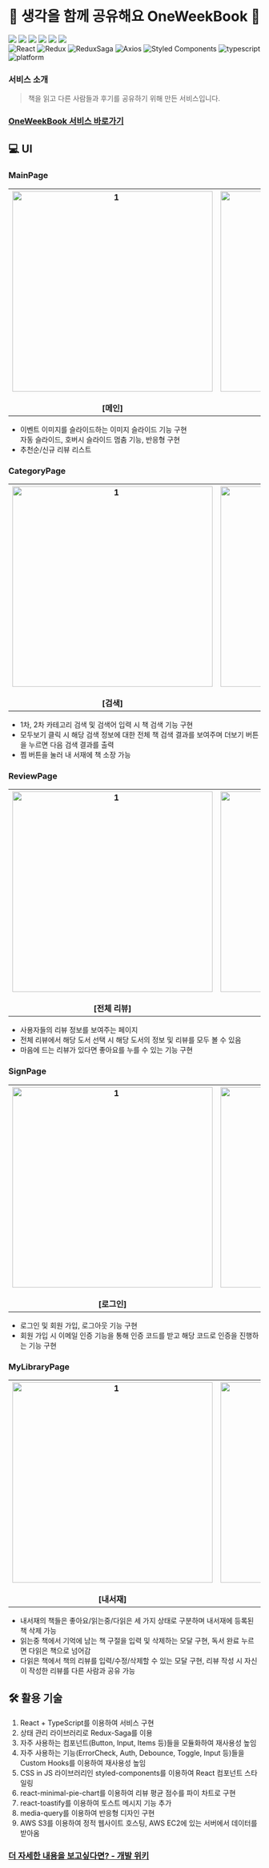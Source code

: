 <h1 align="center">📖 생각을 함께 공유해요 OneWeekBook 📖</h1>
<div>
<img src="https://img.shields.io/badge/React-61DAFB?style=flat-square&logo=React&logoColor=white"/>
<img src="https://img.shields.io/badge/Redux-764ABC?style=flat-square&logo=Redux&logoColor=white"/>
<img src="https://img.shields.io/badge/Redux Saga-47A248?style=flat-square&logo=Redux-Saga&logoColor=white"/>
<img src="https://img.shields.io/badge/TypeScript-blue?style=flat-square&logo=TypeScript&logoColor=white"/>
<img src="https://img.shields.io/badge/Webpack-8DD6F9?style=flat-square&logo=Webpack&logoColor=white"/>
<img src="https://img.shields.io/badge/Amazon S3-232F3E?style=flat-square&logo=Amazon AWS&logoColor=white"/>
<div>
<img alt="React" src="https://img.shields.io/badge/React-17.0.2-red.svg"> <img alt="Redux" src="https://img.shields.io/badge/Redux-4.1.0-9cf.svg"> <img alt="ReduxSaga" src="https://img.shields.io/badge/Redux Saga-1.1.3-9cf.svg">  <img alt="Axios" src="https://img.shields.io/badge/Axios-0.26.1-red.svg"> <img alt="Styled Components" src="https://img.shields.io/badge/Styled Components-5.3.3-green.svg"> <img alt="typescript" src="https://img.shields.io/badge/typescript-4.17.1-blue.svg"> <img alt="platform" src="https://img.shields.io/badge/platform-Web-orange.svg">
  
### 서비스 소개

> 책을 읽고 다른 사람들과 후기를 공유하기 위해 만든 서비스입니다.

### [OneWeekBook 서비스 바로가기](http://oneweekbook.s3-website.ap-northeast-2.amazonaws.com/)

## 💻 UI

### MainPage
  
<table>
   <tr>
     <th align="center">
       <img width="400" alt="1" src="https://user-images.githubusercontent.com/49552804/175851124-782a233b-cd84-4567-bac3-a913a18a2c58.gif"/>
       <br><br>[메인]
     </th>
     <th align="center">
       <img width="400" alt="2" src="https://user-images.githubusercontent.com/49552804/175851135-1f8cf1b8-5112-49b0-9695-e7d23fb95696.gif"/>
       <br><br>[반응형] 
    </th>
  </tr>
</table>

- 이벤트 이미지를 슬라이드하는 이미지 슬라이드 기능 구현  
  자동 슬라이드, 호버시 슬라이드 멈춤 기능, 반응형 구현
- 추천순/신규 리뷰 리스트 
  
### CategoryPage
  
<table>
   <tr>
     <th align="center">
       <img width="400" alt="1" src="https://user-images.githubusercontent.com/49552804/175852247-3f1493b9-b7fa-4a97-a239-d55f730d203f.gif"/>
       <br><br>[검색]
     </th>
     <th align="center">
       <img width="400" alt="2" src="https://user-images.githubusercontent.com/49552804/175852252-f83d70be-75f3-4f93-8463-72d2c97970ad.gif"/>
       <br><br>[모두보기 및 찜] 
    </th>
  </tr>
</table>
  
- 1차, 2차 카테고리 검색 및 검색어 입력 시 책 검색 기능 구현
- 모두보기 클릭 시 해당 검색 정보에 대한 전체 책 검색 결과를 보여주며 더보기 버튼을 누르면 다음 검색 결과를 출력
- 찜 버튼을 눌러 내 서재에 책 소장 가능
  
### ReviewPage
 
<table>
   <tr>
     <th align="center">
       <img width="400" alt="1" src="https://user-images.githubusercontent.com/49552804/175852441-5f041e88-cb8e-44f7-81c4-710cb6ded791.gif"/>
       <br><br>[전체 리뷰]
     </th>
     <th align="center">
       <img width="400" alt="2" src="https://user-images.githubusercontent.com/49552804/175852446-20ec328d-832a-4e9d-b678-043a3f2ddf0f.gif"/>
       <br><br>[리뷰 상세보기] 
    </th>
  </tr>
</table>
  
- 사용자들의 리뷰 정보를 보여주는 페이지
- 전체 리뷰에서 해당 도서 선택 시 해당 도서의 정보 및 리뷰를 모두 볼 수 있음
- 마음에 드는 리뷰가 있다면 좋아요를 누를 수 있는 기능 구현
  
### SignPage

<table>
   <tr>
     <th align="center">
       <img width="400" alt="1" src="https://user-images.githubusercontent.com/49552804/175852527-05ff63b0-6ec1-48fb-9ea4-c83e8bec7b46.gif"/>
       <br><br>[로그인]
     </th>
     <th align="center">
       <img width="400" alt="2" src="https://user-images.githubusercontent.com/49552804/176085077-34ed952f-d1c8-472a-a956-f0bb8012031d.gif"/>
       <br><br>[회원가입] 
    </th>
  </tr>
</table>
  
- 로그인 및 회원 가입, 로그아웃 기능 구현
- 회원 가입 시 이메일 인증 기능을 통해 인증 코드를 받고 해당 코드로 인증을 진행하는 기능 구현

### MyLibraryPage
  
<table>
   <tr>
     <th align="center">
       <img width="400" alt="1" src="https://user-images.githubusercontent.com/49552804/175852568-17db5964-38c2-436a-ac32-32180fd5ccc7.gif"/>
       <br><br>[내서재]
     </th>
     <th align="center">
       <img width="400" alt="2" src="https://user-images.githubusercontent.com/49552804/175852572-7439f631-384d-4e3a-8c50-2137ce33d558.gif"/>
       <br><br>[리뷰 작성] 
    </th>
  </tr>
</table>
  
- 내서재의 책들은 좋아요/읽는중/다읽은 세 가지 상태로 구분하며 내서재에 등록된 책 삭제 가능
- 읽는중 책에서 기억에 남는 책 구절을 입력 및 삭제하는 모달 구현, 독서 완료 누르면 다읽은 책으로 넘어감
- 다읽은 책에서 책의 리뷰를 입력/수정/삭제할 수 있는 모달 구현, 리뷰 작성 시 자신이 작성한 리뷰를 다른 사람과 공유 가능
  
## 🛠 활용 기술

1. React + TypeScript를 이용하여 서비스 구현  
2. 상태 관리 라이브러리로 Redux-Saga를 이용  
3. 자주 사용하는 컴포넌트(Button, Input, Items 등)들을 모듈화하여 재사용성 높임  
4. 자주 사용하는 기능(ErrorCheck, Auth, Debounce, Toggle, Input 등)들을 Custom Hooks를 이용하여 재사용성 높임  
5. CSS in JS 라이브러리인 styled-components를 이용하여 React 컴포넌트 스타일링  
6. react-minimal-pie-chart를 이용하여 리뷰 평균 점수를 파이 차트로 구현
7. react-toastify를 이용하여 토스트 메시지 기능 추가
8. media-query를 이용하여 반응형 디자인 구현
9. AWS S3를 이용하여 정적 웹사이트 호스팅, AWS EC2에 있는 서버에서 데이터를 받아옴

### [더 자세한 내용을 보고싶다면? - 개발 위키](https://github.com/OneWeekBook/OneWeekBook_FE/wiki)
